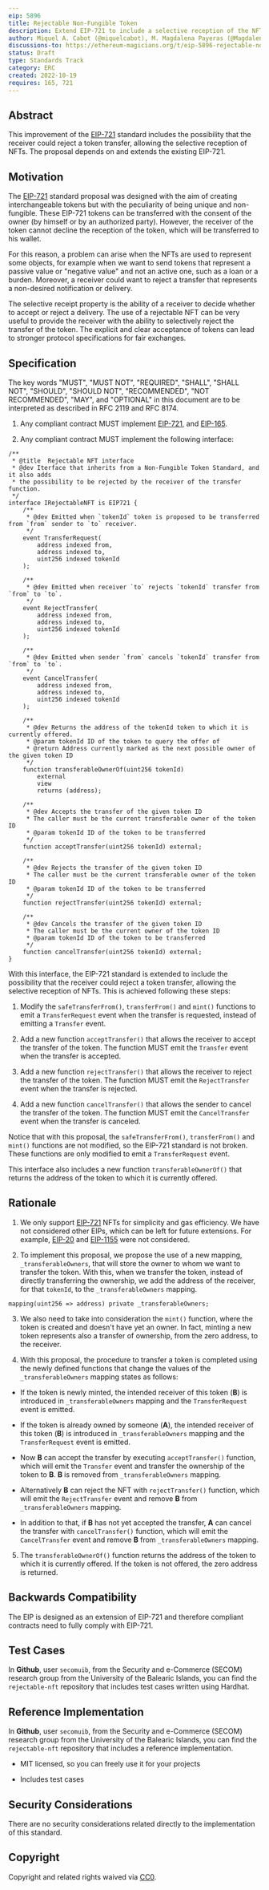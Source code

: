 ```yaml
---
eip: 5896
title: Rejectable Non-Fungible Token
description: Extend EIP-721 to include a selective reception of the NFT by the receiver of the transfer
author: Miquel A. Cabot (@miquelcabot), M. Magdalena Payeras (@MagdalenaPayeras), Macià Mut (@maciamut), Rosa Pericàs (@RosaPericas)
discussions-to: https://ethereum-magicians.org/t/eip-5896-rejectable-non-fungible-token/11674
status: Draft
type: Standards Track
category: ERC
created: 2022-10-19
requires: 165, 721
---
```


## Abstract

This improvement of the [EIP-721](./eip-721) standard includes the possibility that the receiver could reject a token transfer, allowing the selective reception of NFTs. The proposal depends on and extends the existing EIP-721.

## Motivation

The [EIP-721](./eip-721) standard proposal was designed with the aim of creating interchangeable tokens but with the peculiarity of being unique and non-fungible. These EIP-721 tokens can be transferred with the consent of the owner (by himself or by an authorized party). However, the receiver of the token cannot decline the reception of the token, which will be transferred to his wallet.

For this reason, a problem can arise when the NFTs are used to represent some objects, for example when we want to send tokens that represent a passive value or "negative value" and not an active one, such as a loan or a burden. Moreover, a receiver could want to reject a transfer that represents a non-desired notification or delivery.

The selective receipt property is the ability of a receiver to decide whether to accept or reject a delivery. The use of a rejectable NFT can be very useful to provide the receiver with the ability to selectively reject the transfer of the token. The explicit and clear acceptance of tokens can lead to stronger protocol specifications for fair exchanges.

## Specification

The key words "MUST", "MUST NOT", "REQUIRED", "SHALL", "SHALL NOT", "SHOULD", "SHOULD NOT", "RECOMMENDED", "NOT RECOMMENDED", "MAY", and "OPTIONAL" in this document are to be interpreted as described in RFC 2119 and RFC 8174.

1. Any compliant contract MUST implement [EIP-721](./eip-721.md), and [EIP-165](./eip-165.md).

2. Any compliant contract MUST implement the following interface:

```solidity
/**
 * @title  Rejectable NFT interface
 * @dev Iterface that inherits from a Non-Fungible Token Standard, and it also adds
 * the possibility to be rejected by the receiver of the transfer function.
 */
interface IRejectableNFT is EIP721 {
    /**
     * @dev Emitted when `tokenId` token is proposed to be transferred from `from` sender to `to` receiver.
     */
    event TransferRequest(
        address indexed from,
        address indexed to,
        uint256 indexed tokenId
    );

    /**
     * @dev Emitted when receiver `to` rejects `tokenId` transfer from `from` to `to`.
     */
    event RejectTransfer(
        address indexed from,
        address indexed to,
        uint256 indexed tokenId
    );

    /**
     * @dev Emitted when sender `from` cancels `tokenId` transfer from `from` to `to`.
     */
    event CancelTransfer(
        address indexed from,
        address indexed to,
        uint256 indexed tokenId
    );

    /**
     * @dev Returns the address of the tokenId token to which it is currently offered.
     * @param tokenId ID of the token to query the offer of
     * @return Address currently marked as the next possible owner of the given token ID
     */
    function transferableOwnerOf(uint256 tokenId)
        external
        view
        returns (address);

    /**
     * @dev Accepts the transfer of the given token ID
     * The caller must be the current transferable owner of the token ID
     * @param tokenId ID of the token to be transferred
     */
    function acceptTransfer(uint256 tokenId) external;

    /**
     * @dev Rejects the transfer of the given token ID
     * The caller must be the current transferable owner of the token ID
     * @param tokenId ID of the token to be transferred
     */
    function rejectTransfer(uint256 tokenId) external;

    /**
     * @dev Cancels the transfer of the given token ID
     * The caller must be the current owner of the token ID
     * @param tokenId ID of the token to be transferred
     */
    function cancelTransfer(uint256 tokenId) external;
}
```

With this interface, the EIP-721 standard is extended to include the possibility that the receiver could reject a token transfer, allowing the selective reception of NFTs. This is achieved following these steps:

1. Modify the `safeTransferFrom()`, `transferFrom()` and `mint()` functions to emit a `TransferRequest` event when the transfer is requested, instead of emitting a `Transfer` event.

2. Add a new function `acceptTransfer()` that allows the receiver to accept the transfer of the token. The function MUST emit the `Transfer` event when the transfer is accepted.

3. Add a new function `rejectTransfer()` that allows the receiver to reject the transfer of the token. The function MUST emit the `RejectTransfer` event when the transfer is rejected.

4. Add a new function `cancelTransfer()` that allows the sender to cancel the transfer of the token. The function MUST emit the `CancelTransfer` event when the transfer is canceled.

Notice that with this proposal, the `safeTransferFrom()`, `transferFrom()` and `mint()` functions are not modified, so the EIP-721 standard is not broken. These functions are only modified to emit a `TransferRequest` event.

This interface also includes a new function `transferableOwnerOf()` that returns the address of the token to which it is currently offered.

## Rationale

1. We only support [EIP-721](./eip-721.md) NFTs for simplicity and gas efficiency. We have not considered other EIPs, which can be left for future extensions. For example, [EIP-20](./eip-20.md) and [EIP-1155](./eip-1155.md) were not considered.

2. To implement this proposal, we propose the use of a new mapping, `_transferableOwners`, that will store the owner to whom we want to transfer the token. With this, when we transfer the token, instead of directly transferring the ownership, we add the address of the receiver, for that `tokenId`, to the `_transferableOwners` mapping.

```solidity
mapping(uint256 => address) private _transferableOwners;
```

3. We also need to take into consideration the `mint()` function, where the token is created and doesn't have yet an owner. In fact, minting a new token represents also a transfer of ownership, from the zero address, to the receiver.

4. With this proposal, the procedure to transfer a token is completed using the newly defined functions that change the values of the `_transferableOwners` mapping states as follows:

  * If the token is newly minted, the intended receiver of this token (**B**) is introduced in `_transferableOwners` mapping and the `TransferRequest` event is emitted.

  * If the token is already owned by someone (**A**), the intended receiver of this token (**B**) is introduced in `_transferableOwners` mapping and the `TransferRequest` event is emitted.

  * Now **B** can accept the transfer by executing `acceptTransfer()` function, which will emit the `Transfer` event and transfer the ownership of the token to **B**. **B** is removed from `_transferableOwners` mapping.

  * Alternatively **B** can reject the NFT with `rejectTransfer()` function, which will emit the `RejectTransfer` event and remove **B** from `_transferableOwners` mapping.

  * In addition to that, if **B** has not yet accepted the transfer, **A** can cancel the transfer with `cancelTransfer()` function, which will emit the `CancelTransfer` event and remove **B** from `_transferableOwners` mapping.

5. The `transferableOwnerOf()` function returns the address of the token to which it is currently offered. If the token is not offered, the zero address is returned.

## Backwards Compatibility

The EIP is designed as an extension of EIP-721 and therefore compliant contracts need to fully comply with EIP-721.

## Test Cases

In **Github**, user `secomuib`, from the Security and e-Commerce (SECOM) research group from the University of the Balearic Islands, you can find the `rejectable-nft` repository that includes test cases written using Hardhat.

## Reference Implementation

In **Github**, user `secomuib`, from the Security and e-Commerce (SECOM) research group from the University of the Balearic Islands, you can find the `rejectable-nft` repository that includes a reference implementation.

* MIT licensed, so you can freely use it for your projects

* Includes test cases

## Security Considerations

There are no security considerations related directly to the implementation of this standard.

## Copyright

Copyright and related rights waived via [CC0](../LICENSE.md).

